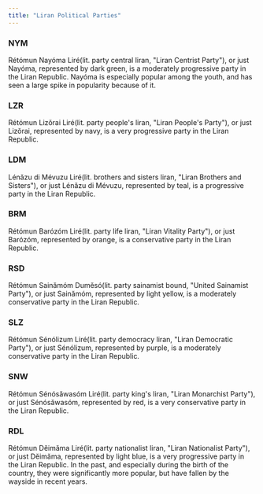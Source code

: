 ```yaml
---
title: "Liran Political Parties"
---
```




### NYM
Rétómun Nayóma Liré(lit. party central liran, "Liran Centrist Party"), or just Nayóma, represented by dark green, is a moderately progressive party in the Liran Republic.
Nayóma is especially popular among the youth, and has seen a large spike in popularity because of it.  

### LZR
Rétómun Lizŏrai Liré(lit. party people's liran, "Liran People's Party"), or just Lizŏrai, represented by navy, is a very progressive party in the Liran Republic.
            
### LDM
Lénăzu di Mévuzu Liré(lit. brothers and sisters liran, "Liran Brothers and Sisters"), or just Lénăzu di Mévuzu, represented by teal, is a progressive party in the Liran Republic.

### BRM
Rétómun Barózóm Liré(lit. party life liran, "Liran Vitality Party"), or just Barózóm, represented by orange, is a conservative party in the Liran Republic.

### RSD
Rétómun Sainămóm Dumĕsó(lit. party sainamist bound, "United Sainamist Party"), or just Sainămóm, represented by light yellow, is a moderately conservative party in the Liran Republic.

### SLZ
Rétómun Sénólizum Liré(lit. party democracy liran, "Liran Democratic Party"), or just Sénólizum, represented by purple, is a moderately conservative party in the Liran Republic.

### SNW
Rétómun Sénósăwasóm Liré(lit. party king's liran, "Liran Monarchist Party"), or just Sénósăwasóm, represented by red, is a very conservative party in the Liran Republic.

### RDL
Rétómun Dĕimăma Liré(lit. party nationalist liran, "Liran Nationalist Party"), or just Dĕimăma, represented by light blue, is a very progressive party in the Liran Republic.
In the past, and especially during the birth of the country, they were significantly more popular, but have fallen by the wayside in recent years.